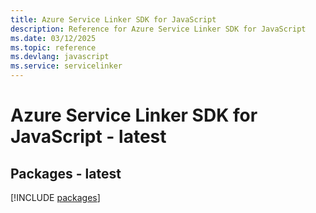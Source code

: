 ```yaml
---
title: Azure Service Linker SDK for JavaScript
description: Reference for Azure Service Linker SDK for JavaScript
ms.date: 03/12/2025
ms.topic: reference
ms.devlang: javascript
ms.service: servicelinker
---
```

# Azure Service Linker SDK for JavaScript - latest
## Packages - latest
[!INCLUDE [packages](service-linker-index.md)]